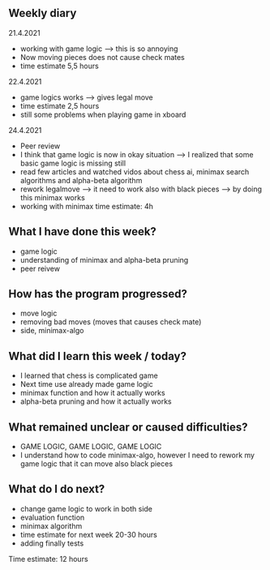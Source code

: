 ## Weekly diary

21.4.2021
* working with game logic --> this is so annoying
* Now moving pieces does not cause check mates
* time estimate 5,5 hours

22.4.2021
* game logics works --> gives legal move
* time estimate 2,5 hours
* still some problems when playing game in xboard

24.4.2021
* Peer review
* I think that game logic is now in okay situation --> I realized that some basic game logic is missing still
* read few articles and watched vidos about chess ai, minimax search algorithms and alpha-beta algorithm
* rework legalmove --> it need to work also with black pieces --> by doing this minimax works
* working with minimax
time estimate: 4h

## What I have done this week?
* game logic
* understanding of minimax and alpha-beta pruning
* peer reivew

## How has the program progressed?
* move logic
* removing bad moves (moves that causes check mate)
* side, minimax-algo

## What did I learn this week / today?
* I learned that chess is complicated game
* Next time use already made game logic
* minimax function and how it actually works
* alpha-beta pruning and how it actually works

## What remained unclear or caused difficulties?
* GAME LOGIC, GAME LOGIC, GAME LOGIC
* I understand how to code minimax-algo, however I need to rework my game logic that it can move also black pieces

## What do I do next?
* change game logic to work in both side
* evaluation function
* minimax algorithm
* time estimate for next week 20-30 hours
* adding finally tests

Time estimate:
12 hours

